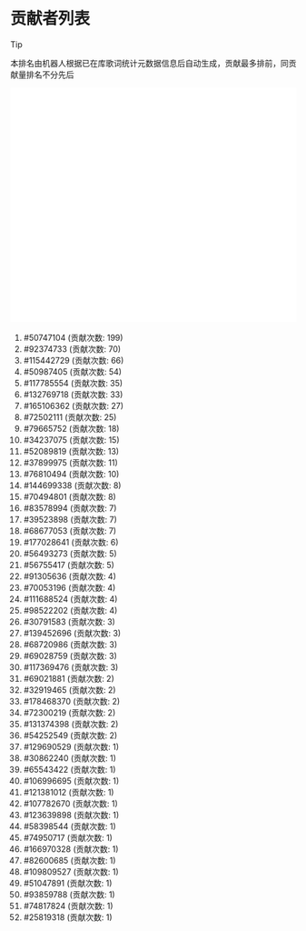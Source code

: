 # 贡献者列表

> [!TIP]
> 本排名由机器人根据已在库歌词统计元数据信息后自动生成，贡献最多排前，同贡献量排名不分先后

![贡献者头像画廊](./CONTRIBUTORS.svg)

1. #50747104 (贡献次数: 199)
2. #92374733 (贡献次数: 70)
3. #115442729 (贡献次数: 66)
4. #50987405 (贡献次数: 54)
5. #117785554 (贡献次数: 35)
6. #132769718 (贡献次数: 33)
7. #165106362 (贡献次数: 27)
8. #72502111 (贡献次数: 25)
9. #79665752 (贡献次数: 18)
10. #34237075 (贡献次数: 15)
11. #52089819 (贡献次数: 13)
12. #37899975 (贡献次数: 11)
13. #76810494 (贡献次数: 10)
14. #144699338 (贡献次数: 8)
15. #70494801 (贡献次数: 8)
16. #83578994 (贡献次数: 7)
17. #39523898 (贡献次数: 7)
18. #68677053 (贡献次数: 7)
19. #177028641 (贡献次数: 6)
20. #56493273 (贡献次数: 5)
21. #56755417 (贡献次数: 5)
22. #91305636 (贡献次数: 4)
23. #70053196 (贡献次数: 4)
24. #111688524 (贡献次数: 4)
25. #98522202 (贡献次数: 4)
26. #30791583 (贡献次数: 3)
27. #139452696 (贡献次数: 3)
28. #68720986 (贡献次数: 3)
29. #69028759 (贡献次数: 3)
30. #117369476 (贡献次数: 3)
31. #69021881 (贡献次数: 2)
32. #32919465 (贡献次数: 2)
33. #178468370 (贡献次数: 2)
34. #72300219 (贡献次数: 2)
35. #131374398 (贡献次数: 2)
36. #54252549 (贡献次数: 2)
37. #129690529 (贡献次数: 1)
38. #30862240 (贡献次数: 1)
39. #65543422 (贡献次数: 1)
40. #106996695 (贡献次数: 1)
41. #121381012 (贡献次数: 1)
42. #107782670 (贡献次数: 1)
43. #123639898 (贡献次数: 1)
44. #58398544 (贡献次数: 1)
45. #74950717 (贡献次数: 1)
46. #166970328 (贡献次数: 1)
47. #82600685 (贡献次数: 1)
48. #109809527 (贡献次数: 1)
49. #51047891 (贡献次数: 1)
50. #93859788 (贡献次数: 1)
51. #74817824 (贡献次数: 1)
52. #25819318 (贡献次数: 1)

